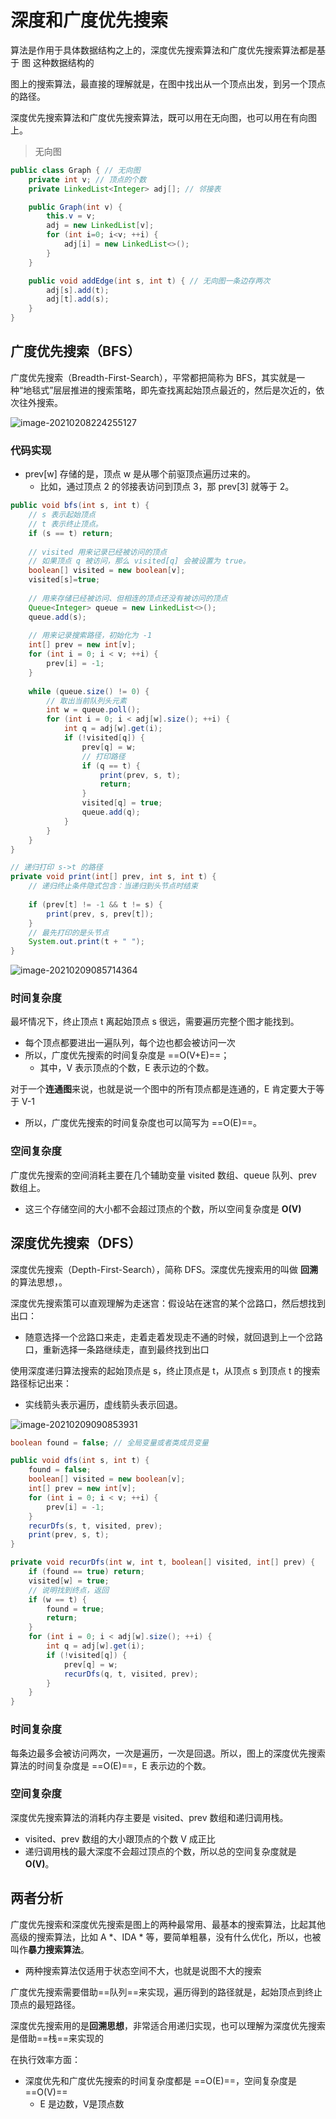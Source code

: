 # 深度和广度优先搜索



算法是作用于具体数据结构之上的，深度优先搜索算法和广度优先搜索算法都是基于 图 这种数据结构的

图上的搜索算法，最直接的理解就是，在图中找出从一个顶点出发，到另一个顶点的路径。

深度优先搜索算法和广度优先搜索算法，既可以用在无向图，也可以用在有向图上。

> 无向图

```java 
public class Graph { // 无向图
    private int v; // 顶点的个数
    private LinkedList<Integer> adj[]; // 邻接表

    public Graph(int v) {
        this.v = v;
        adj = new LinkedList[v];
        for (int i=0; i<v; ++i) {
            adj[i] = new LinkedList<>();
        }
    }

    public void addEdge(int s, int t) { // 无向图一条边存两次
        adj[s].add(t);
        adj[t].add(s);
    }
}
```

## 广度优先搜索（BFS）

广度优先搜索（Breadth-First-Search），平常都把简称为 BFS，其实就是一种“地毯式”层层推进的搜索策略，即先查找离起始顶点最近的，然后是次近的，依次往外搜索。

![image-20210208224255127](https://aliyun-typora-img.oss-cn-beijing.aliyuncs.com/imgs/20210208224255.png)



### 代码实现

- prev[w] 存储的是，顶点 w 是从哪个前驱顶点遍历过来的。
  - 比如，通过顶点 2 的邻接表访问到顶点 3，那 prev[3] 就等于 2。

```java
public void bfs(int s, int t) {
    // s 表示起始顶点
    // t 表示终止顶点。
    if (s == t) return;
    
    // visited 用来记录已经被访问的顶点
    // 如果顶点 q 被访问，那么 visited[q] 会被设置为 true。
    boolean[] visited = new boolean[v];
    visited[s]=true;
    
    // 用来存储已经被访问、但相连的顶点还没有被访问的顶点
    Queue<Integer> queue = new LinkedList<>();
    queue.add(s);
    
    // 用来记录搜索路径，初始化为 -1
    int[] prev = new int[v];
    for (int i = 0; i < v; ++i) {
        prev[i] = -1;
    }
    
    while (queue.size() != 0) {
        // 取出当前队列头元素
        int w = queue.poll();
        for (int i = 0; i < adj[w].size(); ++i) {
            int q = adj[w].get(i);
            if (!visited[q]) {
                prev[q] = w;
                // 打印路径
                if (q == t) {
                    print(prev, s, t);
                    return;
                }
                visited[q] = true;
                queue.add(q);
            }
        }
    }
}

// 递归打印 s->t 的路径
private void print(int[] prev, int s, int t) {
    // 递归终止条件隐式包含：当递归到头节点时结束
    
    if (prev[t] != -1 && t != s) {
        print(prev, s, prev[t]);
    }
  	// 最先打印的是头节点
    System.out.print(t + " ");
}
```



![image-20210209085714364](https://aliyun-typora-img.oss-cn-beijing.aliyuncs.com/imgs/20210209085714.png)

### 时间复杂度

最坏情况下，终止顶点 t 离起始顶点 s 很远，需要遍历完整个图才能找到。

- 每个顶点都要进出一遍队列，每个边也都会被访问一次
- 所以，广度优先搜索的时间复杂度是 ==O(V+E)==；
  - 其中，V 表示顶点的个数，E 表示边的个数。

对于一个**连通图**来说，也就是说一个图中的所有顶点都是连通的，E 肯定要大于等于 V-1

- 所以，广度优先搜索的时间复杂度也可以简写为 ==O(E)==。

### 空间复杂度

广度优先搜索的空间消耗主要在几个辅助变量 visited 数组、queue 队列、prev 数组上。

- 这三个存储空间的大小都不会超过顶点的个数，所以空间复杂度是 **O(V)**

## 深度优先搜索（DFS）

深度优先搜索（Depth-First-Search），简称 DFS。深度优先搜索用的叫做 **回溯** 的算法思想，。

深度优先搜索策可以直观理解为走迷宫：假设站在迷宫的某个岔路口，然后想找到出口：

- 随意选择一个岔路口来走，走着走着发现走不通的时候，就回退到上一个岔路口，重新选择一条路继续走，直到最终找到出口

使用深度递归算法搜索的起始顶点是 s，终止顶点是 t，从顶点 s 到顶点 t 的搜索路径标记出来：

- 实线箭头表示遍历，虚线箭头表示回退。

![image-20210209090853931](https://aliyun-typora-img.oss-cn-beijing.aliyuncs.com/imgs/20210209090854.png)

```java
boolean found = false; // 全局变量或者类成员变量

public void dfs(int s, int t) {
    found = false;
    boolean[] visited = new boolean[v];
    int[] prev = new int[v];
    for (int i = 0; i < v; ++i) {
        prev[i] = -1;
    }
    recurDfs(s, t, visited, prev);
    print(prev, s, t);
}

private void recurDfs(int w, int t, boolean[] visited, int[] prev) {
    if (found == true) return;
    visited[w] = true;
    // 说明找到终点，返回
    if (w == t) {
        found = true;
        return;
    }
    for (int i = 0; i < adj[w].size(); ++i) {
        int q = adj[w].get(i);
        if (!visited[q]) {
            prev[q] = w;
            recurDfs(q, t, visited, prev);
        }
    }
}
```

### 时间复杂度

每条边最多会被访问两次，一次是遍历，一次是回退。所以，图上的深度优先搜索算法的时间复杂度是 ==O(E)==，E 表示边的个数。



### 空间复杂度

深度优先搜索算法的消耗内存主要是 visited、prev 数组和递归调用栈。

- visited、prev 数组的大小跟顶点的个数 V 成正比
- 递归调用栈的最大深度不会超过顶点的个数，所以总的空间复杂度就是 **O(V)**。

## 两者分析

广度优先搜索和深度优先搜索是图上的两种最常用、最基本的搜索算法，比起其他高级的搜索算法，比如 A *、IDA * 等，要简单粗暴，没有什么优化，所以，也被叫作**暴力搜索算法**。

- 两种搜索算法仅适用于状态空间不大，也就是说图不大的搜索

广度优先搜索需要借助==队列==来实现，遍历得到的路径就是，起始顶点到终止顶点的最短路径。

深度优先搜索用的是**回溯思想**，非常适合用递归实现，也可以理解为深度优先搜索是借助==栈==来实现的

在执行效率方面：

- 深度优先和广度优先搜索的时间复杂度都是 ==O(E)==，空间复杂度是 ==O(V)==
  - E 是边数，V是顶点数

